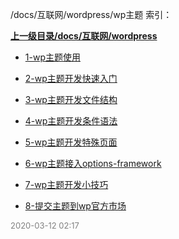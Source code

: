 /docs/互联网/wordpress/wp主题 索引：


**[上一级目录/docs/互联网/wordpress](/docs/互联网/wordpress/index.md)**

- [1-wp主题使用](/docs/互联网/wordpress/wp主题/1-wp主题使用.md)

- [2-wp主题开发快速入门](/docs/互联网/wordpress/wp主题/2-wp主题开发快速入门.md)

- [3-wp主题开发文件结构](/docs/互联网/wordpress/wp主题/3-wp主题开发文件结构.md)

- [4-wp主题开发条件语法](/docs/互联网/wordpress/wp主题/4-wp主题开发条件语法.md)

- [5-wp主题开发特殊页面](/docs/互联网/wordpress/wp主题/5-wp主题开发特殊页面.md)

- [6-wp主题接入options-framework](/docs/互联网/wordpress/wp主题/6-wp主题接入options-framework.md)

- [7-wp主题开发小技巧](/docs/互联网/wordpress/wp主题/7-wp主题开发小技巧.md)

- [8-提交主题到wp官方市场](/docs/互联网/wordpress/wp主题/8-提交主题到wp官方市场.md)


<font size=2 color='grey'> 2020-03-12 02:17 </font>
